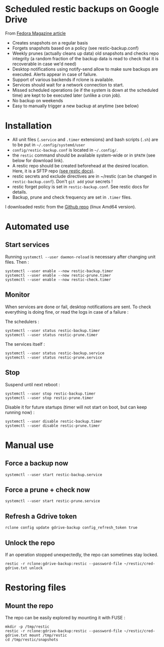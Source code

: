 # Scheduled restic backups on Google Drive

From [Fedora Magazine article](https://fedoramagazine.org/automate-backups-with-restic-and-systemd/)

- Creates snapshots on a regular basis
- Forgets snapshots based on a policy (see restic-backup.conf)
- Weekly prunes (actually cleans up data) old snapshots and checks repo integrity (a random fraction of the backup data is read to check that it is recoverable in case we'd need)
- Desktop notifications using notify-send allow to make sure backups are executed. Alerts appear in case of failure.
- Support of various backends if rclone is available.
- Services should wait for a network connection to start.
- Missed scheduled operations (ie if the system is down at the scheduled time) are kept to be executed later (unlike a cron job).
- No backup on weekends
- Easy to manually trigger a new backup at anytime (see below)

# Installation

- All unit files (`.service` and `.timer` extensions) and bash scripts (`.sh`) are to be put in `~/.config/systemd/user`
- `config/restic-backup.conf` is located in `~/.config/`.
- the `restic` command should be available system-wide or in `$PATH` (see below for download link).
- A restic repo should be created beforehead at the desired location. Here, it is a SFTP repo [(see restic docs)](https://restic.readthedocs.io/en/stable/030_preparing_a_new_repo.html#sftp).
- restic secrets and exclude directives are in ~/restic (can be changed in `restic-backup.conf`). Don't `git add` your secrets !
- restic forget policy is set in `restic-backup.conf`. See restic docs for details.
- Backup, prune and check frequency are set in `.timer` files.

I downloaded restic from the [Github repo](https://github.com/restic/restic/releases/tag/v0.13.1) (linux Amd64 version).

# Automated use

## Start services

Running `systemctl --user daemon-reload` is necessary after changing unit files. Then :

```shell
systemctl --user enable --now restic-backup.timer
systemctl --user enable --now restic-prune.timer
systemctl --user enable --now restic-check.timer
```

## Monitor

When services are done or fail, desktop notifications are sent. 
To check everything is doing fine, or read the logs in case of a failure :

The schedulers :

```shell
systemctl --user status restic-backup.timer
systemctl --user status restic-prune.timer
```

The services itself :

```shell
systemctl --user status restic-backup.service
systemctl --user status restic-prune.service
```

## Stop

Suspend until next reboot :

```shell
systemctl --user stop restic-backup.timer
systemctl --user stop restic-prune.timer
```

Disable it for future startups (timer will not start on boot, but can keep running now) :

```
systemctl --user disable restic-backup.timer
systemctl --user disable restic-prune.timer
```

# Manual use

## Force a backup now

```shell
systemctl --user start restic-backup.service
```

## Force a prune + check now

```shell
systemctl --user start restic-prune.service
```

## Refresh a Gdrive token

```shell
rclone config update gdrive-backup config_refresh_token true
```

## Unlock the repo

If an operation stopped unexpectedly, the repo can sometimes stay locked.

```shell
restic -r rclone:gdrive-backup:restic --password-file ~/restic/cred-gdrive.txt unlock
```

# Restoring files

## Mount the repo

The repo can be easily explored by mounting it with FUSE :

```shell
mkdir -p /tmp/restic
restic -r rclone:gdrive-backup:restic --password-file ~/restic/cred-gdrive.txt mount /tmp/restic
cd /tmp/restic/snapshots
```
